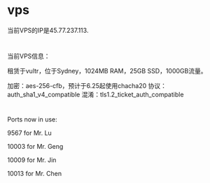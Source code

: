 # vps
当前VPS的IP是45.77.237.113.
# 
当前VPS信息：

租赁于vultr，位于Sydney，1024MB RAM，25GB SSD，1000GB流量。

加密：aes-256-cfb，预计于6.25起使用chacha20
协议：auth_sha1_v4_compatible
混淆：tls1.2_ticket_auth_compatible
#
Ports now in use:
 

9567	for Mr. Lu

10003	for Mr. Geng

10009	for Mr. Jin

10013	for Mr. Chen
